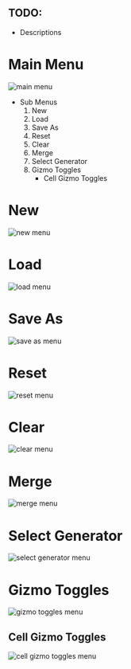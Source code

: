 
## TODO:
- Descriptions

# Main Menu
![main menu](https://github.com/SomeGuyEight/CaveGenerationSystem/assets/137923841/cba4712c-e731-4233-a9fd-7d7412301901)

- Sub Menus
    1. New
    2. Load
    3. Save As
    4. Reset
    5. Clear
    6. Merge
    7. Select Generator
    8. Gizmo Toggles
        - Cell Gizmo Toggles

# New
![new menu](https://github.com/SomeGuyEight/CaveGenerationSystem/assets/137923841/59df4d36-d71c-41df-9824-c30f1e35694e)

# Load
![load menu](https://github.com/SomeGuyEight/CaveGenerationSystem/assets/137923841/b4e4f4f4-5e92-4dba-99f6-1275073b4b83)

# Save As
![save as menu](https://github.com/SomeGuyEight/CaveGenerationSystem/assets/137923841/a466c268-b6aa-473a-89f8-36ffffb7e5db)

# Reset
![reset menu](https://github.com/SomeGuyEight/CaveGenerationSystem/assets/137923841/dacc1f32-a787-4f24-8cd5-873468c89fb4)

# Clear
![clear menu](https://github.com/SomeGuyEight/CaveGenerationSystem/assets/137923841/23fc7fca-2092-4a47-bb7d-6187c0496c52)

# Merge
![merge menu](https://github.com/SomeGuyEight/CaveGenerationSystem/assets/137923841/3e5907d1-82c8-40eb-9ced-4a33803bf35d)

# Select Generator
![select generator menu](https://github.com/SomeGuyEight/CaveGenerationSystem/assets/137923841/33ac593a-90e6-45cd-8044-7b48486def1a)

# Gizmo Toggles
![gizmo toggles menu](https://github.com/SomeGuyEight/CaveGenerationSystem/assets/137923841/87fea64c-c817-44b4-a227-7afadea378fe)

## Cell Gizmo Toggles
![cell gizmo toggles menu](https://github.com/SomeGuyEight/CaveGenerationSystem/assets/137923841/21635a85-48c8-4e5d-b44e-49919913b0e2)

